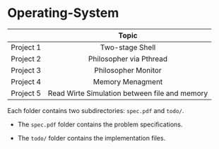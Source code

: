 # Operating-System

||Topic|
|:-:|:-:|
|Project 1|Two-stage Shell|
|Project 2|Philosopher via Pthread|
|Project 3|Philosopher Monitor|
|Project 4|Memory Menagment|
|Project 5|Read Wirte Simulation between file and memory|

Each folder contains two subdirectories: `spec.pdf` and `todo/`.

+ The `spec.pdf` folder contains the problem specifications.

+ The `todo/` folder contains the implementation files.
